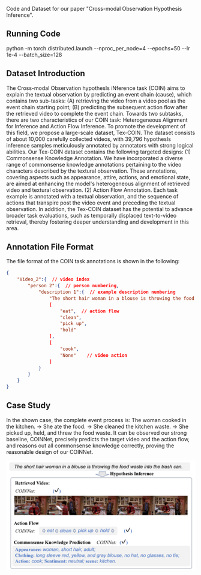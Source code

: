 Code and Dataset for our paper 
"Cross-modal Observation Hypothesis Inference".

## Running Code

python -m torch.distributed.launch --nproc_per_node=4 --epochs=50 --lr 1e-4 --batch_size=128 

## Dataset Introduction

The Cross-modal Observation hypothesIs iNference task (COIN) aims to explain the textual observation by predicting an event chain (cause), which contains two sub-tasks: (A) retrieving the video from a video pool as the event chain starting point; (B) predicting the subsequent action flow after the retrieved video to complete the event chain. Towards two subtasks, there are two characteristics of our COIN task: Heterogeneous Alignment for Inference and Action Flow Inference. To promote the development of this field, we propose a large-scale dataset, Tex-COIN. The dataset consists of about 10,000 carefully collected videos, with 39,796 hypothesIs inference samples meticulously annotated by annotators with strong logical abilities. Our Tex-COIN dataset contains the following targeted designs: (1) Commonsense Knowledge Annotation. We have incorporated a diverse range of commonsense knowledge annotations pertaining to the video characters described by the textural observation. These annotations, covering aspects such as appearance, attire, actions, and emotional state, are aimed at enhancing the model's heterogeneous alignment of retrieved video and textural observation. (2) Action Flow Annotation. Each task example is annotated with a textual observation, and the sequence of actions that transpire post the video event and preceding the textual observation. In addition, the Tex-COIN dataset has the potential to advance broader task evaluations, such as temporally displaced text-to-video retrieval, thereby fostering deeper understanding and development in this area.


## Annotation File Format
The file format of the COIN task annotations is shown in the following:
```json
{
    "Video_2":{  // video index
        "person 2":{  // person numbering, 
            "description 1":{  // example description numbering
                "The short hair woman in a blouse is throwing the food waste into the trash can."  // textual observation
                [
                    "eat",  // action flow
                    "clean",
                    "pick up",
                    "hold"
                ],
                [
                    "cook", 
                    "None"    // video action
                ]
            }
        }
    }
}
```

## Case Study

In the shown case, the complete event process is: The woman cooked in the kitchen. → She ate the food. → She cleaned the kitchen waste. → She picked up, held, and threw the food waste. It can be observed our strong baseline, COINNet, precisely predicts the target video and the action flow, and reasons out all commonsense knowledge correctly, proving the reasonable design of our COINNet.

![alt text](image.png)



